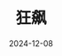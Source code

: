 ---
layout: page
title: 狂飙
description: >
  现代老登剧集代表作，光看这海报登味儿就溢出来了。
category: 剧集
img: assets/img/movie/kuang_biao.webp
star: 3
date: 2024-12-08
---